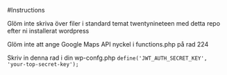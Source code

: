 #Instructions

Glöm inte skriva över filer i standard temat twentynineteen
med detta repo efter ni installerat wordpress

Glöm inte att ange Google Maps API nyckel i functions.php
på rad 224

Skriv in denna rad i din wp-confg.php
```define('JWT_AUTH_SECRET_KEY', 'your-top-secret-key');```

